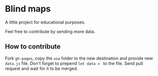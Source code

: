 # Blind maps

A little project for educational purposes.

Feel free to contribute by sending more data.

## How to contribute

Fork `gh-pages`, copy the `usa` folder to the new destination and provide new `data.js` file. Don't forget to prepend `let data = ` to the file. Send pull request and wait for it to be merged.
